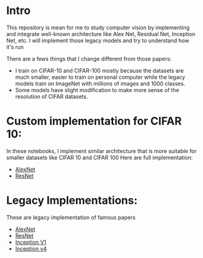 # Intro
This repository is mean for me to study computer vision by implementing and integrate well-known architecture like Alex Net, Residual Net, Inception Net, etc. I will implement those legacy models and try to understand how it's run    

There are a fews things that I change different from those papers:
- I train on CIFAR-10 and CIFAR-100 mostly because the datasets are much smaller, easier to train on personal computer while the legacy models train on ImageNet with millions of images and 1000 classes.
- Some models have slight modification to make more sense of the resolution of CIFAR datasets.

# Custom implementation for CIFAR 10:
In these notebooks, I implement similar architecture that is more suitable for smaller datasets like CIFAR 10 and CIFAR 100
Here are full implementation:
- [AlexNet](https://github.com/kvktran2812/computer-vision/blob/main/1_alex_net.ipynb)
- [ResNet](https://github.com/kvktran2812/computer-vision/blob/main/2_res_net.ipynb)

# Legacy Implementations:
These are legacy implementation of famous papers

- [AlexNet](https://github.com/kvktran2812/computer-vision/blob/main/scripts/alex_net.py)
- [ResNet](https://github.com/kvktran2812/computer-vision/blob/main/scripts/res_net.py)
- [Inception V1](https://github.com/kvktran2812/computer-vision/blob/main/scripts/google_net.py)
- [Inception v4](https://github.com/kvktran2812/computer-vision/blob/main/scripts/inception_v4.py)
